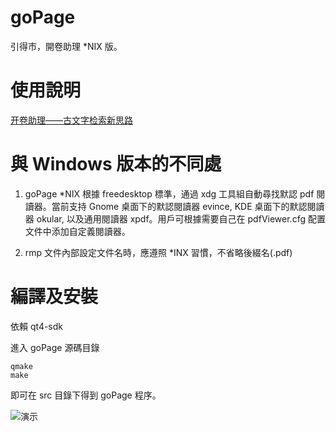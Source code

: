 # goPage

引得市，開卷助理 *NIX 版。

# 使用說明

[开卷助理——古文字检索新思路](https://zhuanlan.zhihu.com/p/30943761)

# 與 Windows 版本的不同處

1. goPage *NIX 根據 freedesktop 標準，通過 xdg 工具組自動尋找默認 pdf 閱讀器。當前支持 Gnome 桌面下的默認閱讀器 evince, KDE 桌面下的默認閱讀器 okular, 以及通用閱讀器 xpdf。用戶可根據需要自己在 pdfViewer.cfg 配置文件中添加自定義閱讀器。

2. rmp 文件內部設定文件名時，應遵照 \*INX 習慣，不省略後綴名(.pdf)

# 編譯及安裝

依賴 qt4-sdk 

進入 goPage 源碼目錄

    qmake
    make

即可在 src 目錄下得到 goPage 程序。

![演示](https://bytebucket.org/zandoye/static/raw/ff7891d5ce569b25042dc397e6fe9e80efe953dd/goPage/goPage.gif)